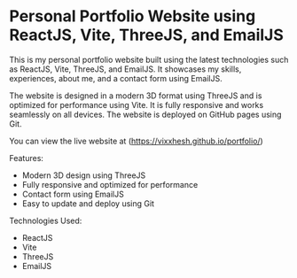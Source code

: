 # Personal Portfolio Website using ReactJS, Vite, ThreeJS, and EmailJS

This is my personal portfolio website built using the latest technologies such as ReactJS, Vite, ThreeJS, and EmailJS. It showcases my skills, experiences, about me, and a contact form using EmailJS. 

The website is designed in a modern 3D format using ThreeJS and is optimized for performance using Vite. It is fully responsive and works seamlessly on all devices. The website is deployed on GitHub pages using Git.

You can view the live website at (https://vixxhesh.github.io/portfolio/)

Features:
- Modern 3D design using ThreeJS
- Fully responsive and optimized for performance
- Contact form using EmailJS
- Easy to update and deploy using Git

Technologies Used:
- ReactJS
- Vite
- ThreeJS
- EmailJS


